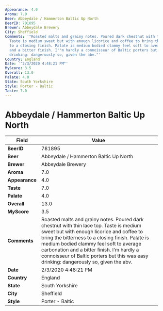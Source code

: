 ```yaml
---
Appearance: 4.0
Aroma: 7.0
Beer: Abbeydale / Hammerton Baltic Up North
BeerID: 781895
Brewer: Abbeydale Brewery
City: Sheffield
Comments: '"Roasted malts and grainy notes. Poured dark chestnut with thin lace top.
  Taste is medium sweet but with enough licorice and coffee to bring the bitterness
  to a closing finish. Palate is medium bodied clammy feel soft to average carbonation
  and a bitter finish. I''m hardly a connoisseur of Baltic porters but this was easy
  drinking: dangerously so, given the abv."'
Country: England
Date: '"2/3/2020 4:48:21 PM"'
MyScore: 3.5
Overall: 13.0
Palate: 4.0
State: South Yorkshire
Style: Porter - Baltic
Taste: 7.0
---
```


# Abbeydale / Hammerton Baltic Up North

| Field         | Value |
|---------------|-------|
| **BeerID** | 781895 |
| **Beer** | Abbeydale / Hammerton Baltic Up North |
| **Brewer** | Abbeydale Brewery |
| **Aroma** | 7.0 |
| **Appearance** | 4.0 |
| **Taste** | 7.0 |
| **Palate** | 4.0 |
| **Overall** | 13.0 |
| **MyScore** | 3.5 |
| **Comments** | Roasted malts and grainy notes. Poured dark chestnut with thin lace top. Taste is medium sweet but with enough licorice and coffee to bring the bitterness to a closing finish. Palate is medium bodied clammy feel soft to average carbonation and a bitter finish. I'm hardly a connoisseur of Baltic porters but this was easy drinking: dangerously so, given the abv. |
| **Date** | 2/3/2020 4:48:21 PM |
| **Country** | England |
| **State** | South Yorkshire |
| **City** | Sheffield |
| **Style** | Porter - Baltic |
